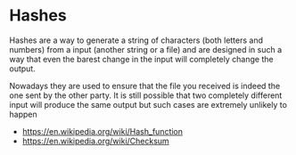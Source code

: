 # Hashes

Hashes are a way to generate a string of characters (both letters and numbers) from a input (another string or a file) and are designed in such a way that even the barest change in the input will completely change the output.

Nowadays they are used to ensure that the file you received is indeed the one sent by the other party. It is still possible that two completely different input will produce the same output but such cases are extremely unlikely to happen

* <https://en.wikipedia.org/wiki/Hash_function>
* <https://en.wikipedia.org/wiki/Checksum>
